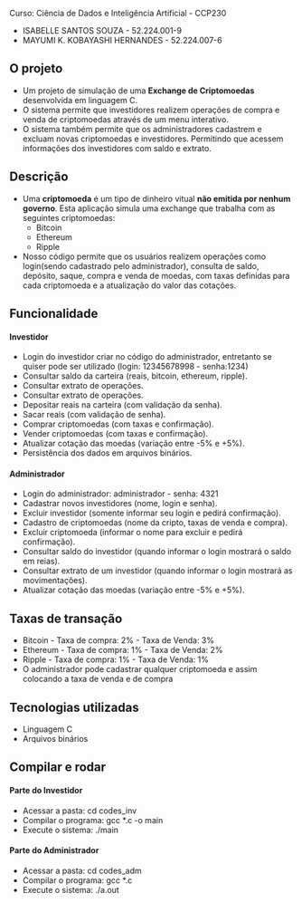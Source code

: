 Curso: Ciência de Dados e Inteligência Artificial - CCP230

 - ISABELLE SANTOS SOUZA - 52.224.001-9 
 - MAYUMI K. KOBAYASHI HERNANDES - 52.224.007-6

## O projeto
   - Um projeto de simulação de uma **Exchange de Criptomoedas** desenvolvida em linguagem C.
   - O sistema permite que investidores realizem operações de compra e venda de criptomoedas através de um menu interativo.
   - O sistema também permite que os administradores cadastrem e excluam novas criptomoedas e investidores. Permitindo que acessem informações dos investidores com saldo e extrato.

## Descrição
- Uma **criptomoeda** é um tipo de dinheiro vitual **não emitida por nenhum governo**. Esta aplicação simula uma exchange que trabalha com as seguintes criptomoedas:
   - Bitcoin
   - Ethereum
   - Ripple
- Nosso código permite que os usuários realizem operações como login(sendo cadastrado pelo administrador), consulta de saldo, depósito, saque, compra e venda de moedas, com taxas definidas para cada criptomoeda e a atualização do valor das cotações.

## Funcionalidade
#### Investidor
- Login do investidor criar no código do administrador, entretanto se quiser pode ser utilizado (login: 12345678998 - senha:1234)
- Consultar saldo da carteira (reais, bitcoin, ethereum, ripple).  
- Consultar extrato de operações. 
- Consultar extrato de operações.
- Depositar reais na carteira (com validação da senha).
- Sacar reais (com validação de senha).
- Comprar criptomoedas (com taxas e confirmação). 
- Vender criptomoedas (com taxas e confirmação).
- Atualizar cotação das moedas (variação entre -5% e +5%). 
- Persistência dos dados em arquivos binários.

#### Administrador
 - Login do administrador: administrador - senha: 4321
 - Cadastrar novos investidores (nome, login e senha).
 - Excluir investidor (somente informar seu login e pedirá confirmação).
 - Cadastro de criptomoedas (nome da cripto, taxas de venda e compra).
 - Excluir criptomoeda (informar o nome para excluir e pedirá confirmação).
 - Consultar saldo do investidor (quando informar o login mostrará o saldo em reias).
 - Consultar extrato de um investidor (quando informar o login mostrará as movimentações).
 - Atualizar cotação das moedas (variação entre -5% e +5%).

## Taxas de transação
   - Bitcoin - Taxa de compra: 2% - Taxa de Venda: 3%
   - Ethereum - Taxa de compra: 1% - Taxa de Venda: 2%
   - Ripple - Taxa de compra: 1% - Taxa de Venda: 1%
   - O administrador pode cadastrar qualquer criptomoeda e assim colocando a taxa de venda e de compra

## Tecnologias utilizadas
   - Linguagem C
   - Arquivos binários

##  Compilar e rodar
#### Parte do Investidor
   - Acessar a pasta: cd codes_inv
   - Compilar o programa: gcc *.c -o main
   - Execute o sistema: ./main
#### Parte do Administrador
   - Acessar a pasta: cd codes_adm
   - Compilar o programa: gcc *.c 
   - Execute o sistema: ./a.out
